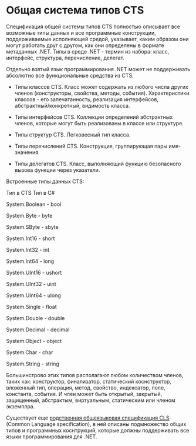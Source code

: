 # Общая система типов CTS

Спецификация общей системы типов CTS полностью описывает все возможные типы данных и все программные конструкции, поддерживаемые исполняющей средой, указывает, каким образом они могут работать друг с другом, как они определены в формате метаданных .NET. Типы в среде .NET - термин из набора: класс, интерфейс, структура, перечисление, делегат.

Отдельно взятый язык программирования .NET может не поддерживать абсолютно все функциональные средства из CTS. 

- Типы классов CTS. Класс может содержать из любого числа других членов (конструкторы, свойства, методы, события). Характеристики классов - его запечатанность, реализация интерфейсов, абстрактный/конкретный, видимость класса.

- Типы интерфейсов CTS. Коллекции определений абстрактных членов, которые могут быть реализованы в классе или структуре.

- Типы структур CTS. Легковесный тип класса.

- Типы перечислений CTS. Конструкция, группирующая пары имя-значения. 

- Типы делегатов CTS. Класс, выполняющий функцию безопасного вызова функции через указатели.

Встроенные типы данных CTS:

Тип в CTS      Тип в C#

System.Boolean - bool

System.Byte - byte

System.SByte - sbyte

System.Int16 - short

System.Int32 - int

System.Int64 - long

System.UInt16 - ushort

System.UInt32 - uint

System.UInt64 - ulong

System.Single - float

System.Double - double

System.Decimal - decimal

System.Object - object

System.Char - char

System.String - string

Большинстрово этих типов располагают любом количеством членов, таких как: конструктор, финализатор, статический коснструктор, вложенный тип, операция, метод, свойство, индексатор, поле, константа, событие. И член может быть открытый, закрытый, защищенный, абстрактым, виртуальным, статическим или членом экземплра.

Существует еще [родственная общеязыковая спецификация CLS](./platform/cls.md) (Common Language specification), в ней описаны подмножество общих типов и программных коснтрукций, которые должны поддерживать все языки программирования для .NET. 
